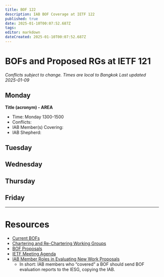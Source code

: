 ```yaml
---
title: BOF 122
description: IAB BOF Coverage at IETF 122
published: true
date: 2025-01-10T00:07:52.687Z
tags: 
editor: markdown
dateCreated: 2025-01-10T00:07:52.687Z
---
```


# BOFs and Proposed RGs at IETF 121

*Conflicts subject to change. Times are local to Bangkok*
*Last updated 2025-01-09*

## Monday

**Title (acronym) - AREA**
* Time: Monday 1300-1500
* Conflicts: 
* IAB Member(s) Covering: 
* IAB Shepherd: 



## Tuesday




## Wednesday






## Thursday


## Friday



---
 # Resources

- [Current BOFs](https://datatracker.ietf.org/wg/bofs/)
- [Chartering and Re-Chartering Working Groups](https://datatracker.ietf.org/group/chartering/)
- [BOF Proposals](https://datatracker.ietf.org/doc/bof-requests)
- [IETF Meeting Agenda](https://datatracker.ietf.org/meeting/agenda/)
- [IAB Member Roles in Evaluating New Work Proposals](https://datatracker.ietf.org/doc/statement-iab-member-roles-in-evaluating-new-work-proposals/)
    - In short: IAB members who “covered” a BOF should send BOF evaluation reports to the IESG, copying the IAB.


